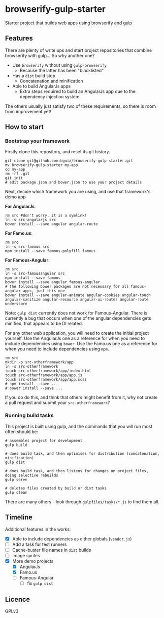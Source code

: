 # browserify-gulp-starter

Starter project that builds web apps using browserify and gulp

## Features

There are plenty of write ups and start project repositories
that combine browserify with gulp...
So why another one?

- Use `browserify` without using `gulp-browserify`
  - Because the latter has been "blacklisted"
- Has a `dist` build step
  - Concatenation and minification
- Able to build AngularJs apps
  - Extra steps required to build an AngularJs app due to the dependency injection system

The others usually just satisfy two of these requirements,
so there is room from improvement yet!

## How to start

### Bootstrap your framework

Firstly clone this repository, and reset its git history.

    git clone git@github.com:bguiz/browserify-gulp-starter.git
    mv browserify-gulp-starter my-app
    cd my-app
    rm -rf .git
    git init
    # edit package.json and bower.json to use your project details

Next, decide which framework you are using,
and use that framework's demo app

**For AngularJs**:

    rm src #don't worry, it is a symlink!
    ln -s src-angularjs src
    bower install --save angular angular-route

**For Famo.us**:

    rm src
    ln -s src-famous src
    npm install --save famous-polyfill famous

**For Famous-Angular**:

    rm src
    ln -s src-famousangular src
    npm install --save famous
    bower install --save angular famous-angular
    # The following bower packages are not necessary for all famous-angular apps, just this one
    bower install --save angular-animate angular-cookies angular-touch angular-sanitize angular-resource angular-ui-router angular-route underscore

Note: `gulp dist` currently does not work for Famous-Angular.
There is currently a bug that occurs when one of the angular dependencies gets minified,
that appears to be DI related.

For any other web application, you will need to create the initial project yourself.
Use the AngularJs one as a reference for when you need to include dependencies using `bower`.
Use the Famo.us one as a reference for when you need to include dependencies using `npm`.

    rm src
    mkdir -p src-otherframework/app
    ln -s src-otherframework
    touch src-otherframework/app/index.html
    touch src-otherframework/app/app.js
    touch src-otherframework/app/app.scss
    # npm install --save ...
    # bower install --save ...

If you do do this, and think that others might benefit from it,
why not create a pull request and submit your `src-otherframework`?

### Running build tasks

This project is built using gulp,
and the commands that you will run most often should be:


    # assembles project for development
    gulp build

    # does build task, and then optimises for distribution (concatenation, minification)
    gulp dist

    # does build task, and then listens for changes on project files, doing selective rebuilds
    gulp serve

    # deletes files created by build or dist tasks
    gulp clean

There are many others - look through `gulpfiles/tasks/*.js` to find them all.

## Timeline

Additional features in the works:

- [x] Able to include dependencies as either globals (`vendor.js`)
- [ ] Add a task for test runners
- [ ] Cache-buster file names in `dist` builds
- [ ] Image sprites
- [x] More demo projects
  - [x] AngularJs
  - [x] Famo.us
  - [ ] Famous-Angular
    - [ ] fix `gulp dist`

## Licence

GPLv3
